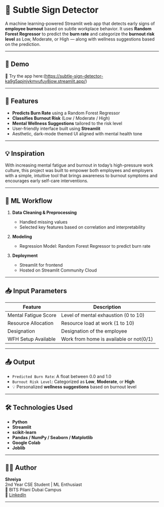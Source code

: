 
# 🧠 Subtle Sign Detector

A machine learning-powered Streamlit web app that detects early signs of **employee burnout** based on subtle workplace behavior. It uses **Random Forest Regressor** to predict the **burn rate** and categorize the **burnout risk level** as Low, Moderate, or High — along with wellness suggestions based on the prediction.

---

## 🚀 Demo

🔗 Try the app here:(https://subtle-sign-detector-ka9g5apjnjvkmvufuy8jow.streamlit.app/)

---

## 📌 Features

- **Predicts Burn Rate** using a Random Forest Regressor  
- **Classifies Burnout Risk** (Low / Moderate / High)  
- **Mental Wellness Suggestions** tailored to the risk level  
- User-friendly interface built using **Streamlit**  
- Aesthetic, dark-mode themed UI aligned with mental health tone  

---

## 💡 Inspiration

With increasing mental fatigue and burnout in today’s high-pressure work culture, this project was built to empower both employees and employers with a simple, intuitive tool that brings awareness to burnout symptoms and encourages early self-care interventions.

---

## 🧠 ML Workflow

1. **Data Cleaning & Preprocessing**  
   - Handled missing values  
   - Selected key features based on correlation and interpretability

2. **Modeling**  
   - Regression Model: Random Forest Regressor to predict burn rate  

3. **Deployment**  
   - Streamlit for frontend  
   - Hosted on Streamlit Community Cloud  

---

## 📥 Input Parameters

| Feature               | Description                            |
|-----------------------|----------------------------------------|
| Mental Fatigue Score  | Level of mental exhaustion (0 to 10)   |
| Resource Allocation   | Resource load at work (1 to 10)        |
| Designation           | Designation of the employee            |
| WFH Setup Available   | Work from home is available or not(0/1)|

---

## 📤 Output

- `Predicted Burn Rate`: A float between 0.0 and 1.0  
- `Burnout Risk Level`: Categorized as **Low**, **Moderate**, or **High**  
- 💡 Personalized **wellness suggestions** based on burnout level

---

## 🛠️ Technologies Used

- **Python**
- **Streamlit**
- **scikit-learn**
- **Pandas / NumPy / Seaborn / Matplotlib**
- **Google Colab** 
- **Joblib**

---

## 👩‍💻 Author

**Shreiya**  
2nd Year CSE Student | ML Enthusiast  
📍 BITS Pilani Dubai Campus  
🔗 [LinkedIn](https://www.linkedin.com/in/shreiyamuthuvelan)

---

